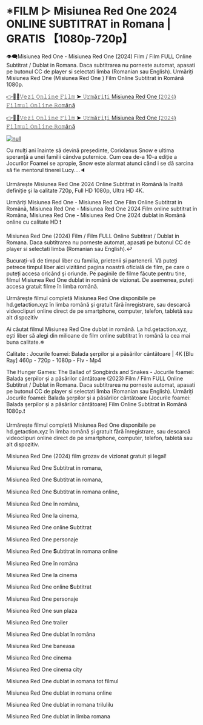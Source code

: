 # *FILM ▷ Misiunea Red One 2024 ONLINE SUBTITRAT in Romana | GRATIS 【1080p-720p】
👁‍🗨Misiunea Red One - Misiunea Red One (2024) Film / Film FULL Online Subtitrat / Dublat in Romana. Daca subtitrarea nu porneste automat, apasati pe butonul CC de player si selectati limba (Romanian sau English). Urmăriți Misiunea Red One (Misiunea Red One ) Film Online Subtitrat in Română 1080p.

[👉📌✅𝚅𝚎𝚣𝚒 𝙾𝚗𝚕𝚒𝚗𝚎 𝙵𝚒𝚕𝚖 ➤ 𝚄𝚛𝚖ă𝚛𝚒ț𝚒 Misiunea Red One (𝟸𝟶𝟸𝟺) 𝙵𝚒𝚕𝚖𝚞𝚕 𝙾𝚗𝚕𝚒𝚗𝚎 𝚁𝚘𝚖â𝚗ă](https://aaamiiin.com/ro/movie/845781/red-one-gitcodelr)

[👉📌✅𝚅𝚎𝚣𝚒 𝙾𝚗𝚕𝚒𝚗𝚎 𝙵𝚒𝚕𝚖 ➤ 𝚄𝚛𝚖ă𝚛𝚒ț𝚒 Misiunea Red One (𝟸𝟶𝟸𝟺) 𝙵𝚒𝚕𝚖𝚞𝚕 𝙾𝚗𝚕𝚒𝚗𝚎 𝚁𝚘𝚖â𝚗ă](https://aaamiiin.com/ro/movie/845781/red-one-gitcodelr)

[![null](https://static.wixstatic.com/media/855a25_043b5abeb4ae4d35ac003198e7fe56ed~mv2.gif)](https://aaamiiin.com/ro/movie/845781/red-one-gitcodelr)

Cu mulți ani înainte să devină președinte, Coriolanus Snow e ultima speranță a unei familii cândva puternice. Cum cea de-a 10-a ediție a Jocurilor Foamei se apropie, Snow este alarmat atunci când i se dă sarcina să fie mentorul tinerei Lucy....🔈

Urmărește Misiunea Red One 2024 Online Subtitrat in Română la înaltă definiție și la calitate 720p, Full HD 1080p, Ultra HD 4K.

Urmăriți Misiunea Red One - Misiunea Red One Film Online Subtitrat in Română, Misiunea Red One - Misiunea Red One 2024 Film online subtitrat în Româna, Misiunea Red One - Misiunea Red One 2024 dublat in Română online cu calitate HD️ ❗️

Misiunea Red One (2024) Film / Film FULL Online Subtitrat / Dublat in Romana. Daca subtitrarea nu porneste automat, apasati pe butonul CC de player si selectati limba (Romanian sau English).↩️

Bucurați-vă de timpul liber cu familia, prietenii și partenerii. Vă puteți petrece timpul liber aici vizitând pagina noastră oficială de film, pe care o puteți accesa oricând și oriunde. Pe paginile de filme făcute pentru tine, filmul Misiunea Red One dublat in română de vizionat. De asemenea, puteți accesa gratuit filme în limba română.

Urmărește filmul completă Misiunea Red One disponibile pe hd.getaction.xyz în limba română și gratuit fără înregistrare, sau descarcă videoclipuri online direct de pe smartphone, computer, telefon, tabletă sau alt dispozitiv 

Ai căutat filmul Misiunea Red One dublat in română. La hd.getaction.xyz, ești liber să alegi din milioane de film online subtitrat în română la cea mai buna calitate.✵

Calitate : Jocurile foamei: Balada șerpilor și a păsărilor cântătoare | 4K [Blu Ray] 460p - 720p - 1080p - Flv - Mp4

The Hunger Games: The Ballad of Songbirds and Snakes - Jocurile foamei: Balada șerpilor și a păsărilor cântătoare (2023) Film / Film FULL Online Subtitrat / Dublat in Romana. Daca subtitrarea nu porneste automat, apasati pe butonul CC de player si selectati limba (Romanian sau English). Urmăriți Jocurile foamei: Balada șerpilor și a păsărilor cântătoare (Jocurile foamei: Balada șerpilor și a păsărilor cântătoare) Film Online Subtitrat in Română 1080p.❗️

Urmărește filmul completă Misiunea Red One disponibile pe hd.getaction.xyz în limba română și gratuit fără înregistrare, sau descarcă videoclipuri online direct de pe smartphone, computer, telefon, tabletă sau alt dispozitiv.

Misiunea Red One (2024) film grozav de vizionat gratuit și legal!

Misiunea Red One Subtitrat in romana,

Misiunea Red One 𝐒ubtitrat in romana,

Misiunea Red One 𝐒ubtitrat in romana online,

Misiunea Red One în româna,

Misiunea Red One la cinema,

Misiunea Red One online 𝐒ubtitrat

Misiunea Red One personaje

Misiunea Red One 𝐒ubtitrat in romana online

Misiunea Red One în româna

Misiunea Red One la cinema

Misiunea Red One online 𝐒ubtitrat

Misiunea Red One personaje

Misiunea Red One sun plaza

Misiunea Red One trailer

Misiunea Red One dublat în româna

Misiunea Red One baneasa

Misiunea Red One cinema

Misiunea Red One cinema city

Misiunea Red One dublat in romana tot filmul

Misiunea Red One dublat in romana online

Misiunea Red One dublat in romana trilulilu

Misiunea Red One dublat in limba romana

